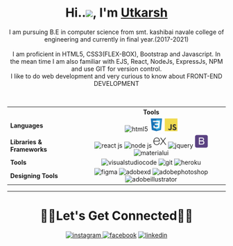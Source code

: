 
<h1  align=center>Hi..<img  src="https://media.giphy.com/media/hvRJCLFzcasrR4ia7z/giphy.gif"  width="30px"></a>, I'm <a  href='https://www.linkedin.com/in/utkarsh-kumar-907a9a149/'  target='_blank'>Utkarsh</a></h1>

<p align=center>I am pursuing B.E in computer science from smt. kashibai navale college of engineering and currently in final year.(2017-2021)<br><br>
I am proficient in HTML5, CSS3(FLEX-BOX), Bootstrap and Javascript. In the mean time I am also familiar with EJS, React, NodeJs, ExpressJs, NPM and use GIT for version control.<br>
I like to do web development and very curious to know about FRONT-END DEVELOPMENT</p>

<br />

<table align=center>
<tr>
<th></th>
<th>Tools</th>
</tr>
<tr>
<td><b>Languages</b></td>
<td align=center>
    <img  src='https://www.vectorlogo.zone/logos/w3_html5/w3_html5-icon.svg'  alt='html5'  height='30'> 
    <img  src='https://raw.githubusercontent.com/devicons/devicon/master/icons/css3/css3-original.svg'  alt='css3'  height='30'> 
    <img  src='https://raw.githubusercontent.com/devicons/devicon/master/icons/javascript/javascript-original.svg'  alt='javascript'  height='30'> 
</td>
</tr>
<tr>
<td><b>Libraries & Frameworks</b></td>
<td align=center>
    <img  src='https://www.vectorlogo.zone/logos/reactjs/reactjs-icon.svg'  alt='react js'  height='30'> 
    <img  src='https://www.vectorlogo.zone/logos/nodejs/nodejs-icon.svg'  alt='node js'  height='30'> 
    <img  src='https://raw.githubusercontent.com/devicons/devicon/master/icons/express/express-original.svg'  alt='express js'  width='30'> 
    <img  src='https://www.vectorlogo.zone/logos/jquery/jquery-icon.svg'  alt='jquery'  height='30'> 
    <img  src='https://raw.githubusercontent.com/devicons/devicon/master/icons/bootstrap/bootstrap-plain.svg'  alt='bootstrap'  height='30'>
    <img  src='https://seeklogo.com/images/M/material-ui-logo-5BDCB9BA8F-seeklogo.com.png'  alt='materialui'  height='30'>  
</td>
</tr>
<tr>
<td><b>Tools</b></td>
<td align=center>
    <img  src='https://www.vectorlogo.zone/logos/visualstudio_code/visualstudio_code-icon.svg'  alt='visualstudiocode'  height='30'> 
    <img  src='https://www.vectorlogo.zone/logos/git-scm/git-scm-icon.svg'  alt='git'  height='30'>
    <img  src='https://seeklogo.com/images/H/heroku-logo-B774A78667-seeklogo.com.png'  alt='heroku'  height='30'>
</td>
</tr>
<tr>
<td><b>Designing Tools</b></td>
<td align=center>
    <img  src='https://seeklogo.com/images/F/figma-logo-E4E21D3AEA-seeklogo.com.png'  alt='figma'  height='30'> 
    <img  src='https://seeklogo.com/images/A/adobe-xd-logo-64364E3A24-seeklogo.com.png'  alt='adobexd'  height='30'> 
    <img  src='https://seeklogo.com/images/A/adobe-photoshop-cc-logo-CBD0AAA3A7-seeklogo.com.png'  alt='adobephotoshop'  height='30'> 
    <img src="https://seeklogo.com/images/A/adobe-illustrator-cc-logo-C1DC5A6D09-seeklogo.com.png" alt="adobeillustrator" height="30" />
</td>
</tr>
</table>

<hr />

<h1  align=center>🤘🏻Let's Get Connected🤘🏻</h1>

<p  align=center><a href="https://www.instagram.com/itzz_utkarsh_/"  target="_blank"><img  src='https://www.vectorlogo.zone/logos/instagram/instagram-icon.svg'  alt='instagram'  height='40'> <a  href="https://www.facebook.com/BittU.KumAr.256/"  target="_blank"><img  src='https://www.vectorlogo.zone/logos/facebook/facebook-icon.svg'  alt='facebook'  height='40'></a> <a  href="https://www.linkedin.com/in/utkarsh-kumar-907a9a149/"  target="_blank"><img  src='https://www.vectorlogo.zone/logos/linkedin/linkedin-icon.svg'  alt='linkedin'  height='40'></a></p>

<br />

